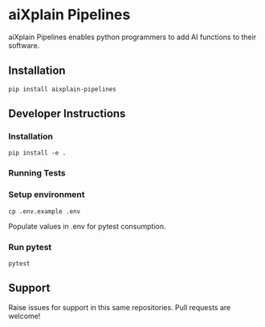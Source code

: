 # aiXplain Pipelines 

aiXplain Pipelines enables python programmers to add AI functions
to their software.

## Installation

```
pip install aixplain-pipelines
```
## Developer Instructions

### Installation
```
pip install -e .
```

### Running Tests
### Setup environment

```
cp .env.example .env
```

Populate values in .env for pytest consumption.

### Run pytest

```
pytest
```

## Support

Raise issues for support in this same repositories.
Pull requests are welcome!
